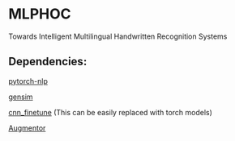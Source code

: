 # MLPHOC
 Towards Intelligent Multilingual Handwritten Recognition Systems

## Dependencies:

[pytorch-nlp](https://pypi.org/project/pytorch-nlp/)

[gensim](https://pypi.org/project/gensim/)

[cnn_finetune](https://pypi.org/project/gensim/)
(This can be easily replaced with torch models)

[Augmentor](https://pypi.org/project/Augmentor/)
 


